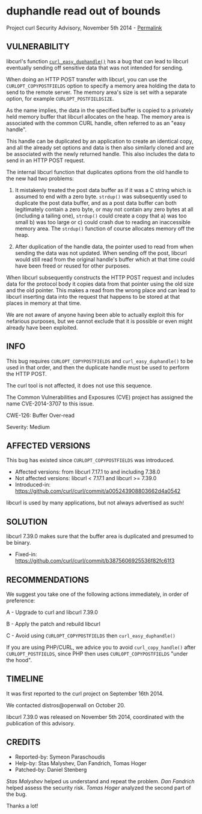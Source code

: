 duphandle read out of bounds
============================

Project curl Security Advisory, November 5th 2014 -
[Permalink](https://curl.se/docs/CVE-2014-3707.html)

VULNERABILITY
-------------

libcurl's function
[`curl_easy_duphandle()`](https://curl.se/libcurl/c/curl_easy_duphandle.html)
has a bug that can lead to libcurl eventually sending off sensitive data that
was not intended for sending.

When doing an HTTP POST transfer with libcurl, you can use the
`CURLOPT_COPYPOSTFIELDS` option to specify a memory area holding the data to
send to the remote server. The memory area's size is set with a separate
option, for example `CURLOPT_POSTFIELDSIZE`.

As the name implies, the data in the specified buffer is copied to a privately
held memory buffer that libcurl allocates on the heap. The memory area is
associated with the common CURL handle, often referred to as an "easy handle".

This handle can be duplicated by an application to create an identical copy,
and all the already set options and data is then also similarly cloned and are
be associated with the newly returned handle. This also includes the data to
send in an HTTP POST request.

The internal libcurl function that duplicates options from the old handle to
the new had two problems:

1. It mistakenly treated the post data buffer as if it was a C string which is
   assumed to end with a zero byte. `strdup()` was subsequently used to
   duplicate the post data buffer, and as a post data buffer can both
   legitimately contain a zero byte, or may not contain any zero bytes at all
   (including a tailing one), `strdup()` could create a copy that a) was too
   small b) was too large or c) could crash due to reading an inaccessible
   memory area. The `strdup()` function of course allocates memory off the
   heap.

2. After duplication of the handle data, the pointer used to read from when
   sending the data was not updated. When sending off the post, libcurl would
   still read from the original handle's buffer which at that time could have
   been freed or reused for other purposes.

When libcurl subsequently constructs the HTTP POST request and includes data
for the protocol body it copies data from that pointer using the old size and
the old pointer. This makes a read from the wrong place and can lead to
libcurl inserting data into the request that happens to be stored at that
places in memory at that time.

We are not aware of anyone having been able to actually exploit this for
nefarious purposes, but we cannot exclude that it is possible or even might
already have been exploited.

INFO
----

This bug requires `CURLOPT_COPYPOSTFIELDS` and `curl_easy_duphandle()` to be
used in that order, and then the duplicate handle must be used to perform the
HTTP POST.

The curl tool is not affected, it does not use this sequence.

The Common Vulnerabilities and Exposures (CVE) project has assigned the name
CVE-2014-3707 to this issue.

CWE-126: Buffer Over-read

Severity: Medium

AFFECTED VERSIONS
-----------------

This bug has existed since `CURLOPT_COPYPOSTFIELDS` was introduced.

- Affected versions: from libcurl 7.17.1 to and including 7.38.0
- Not affected versions: libcurl < 7.17.1 and libcurl >= 7.39.0
- Introduced-in: https://github.com/curl/curl/commit/a005243908803662d4a0542

libcurl is used by many applications, but not always advertised as such!

SOLUTION
------------

libcurl 7.39.0 makes sure that the buffer area is duplicated and presumed to
be binary.

- Fixed-in: https://github.com/curl/curl/commit/b3875606925536f82fc61f3

RECOMMENDATIONS
---------------

We suggest you take one of the following actions immediately, in order of
preference:

A - Upgrade to curl and libcurl 7.39.0

B - Apply the patch and rebuild libcurl

C - Avoid using `CURLOPT_COPYPOSTFIELDS` then `curl_easy_duphandle()`

If you are using PHP/CURL, we advice you to avoid `curl_copy_handle()` after
`CURLOPT_POSTFIELDS`, since PHP then uses `CURLOPT_COPYPOSTFIELDS` "under the
hood".


TIMELINE
---------

It was first reported to the curl project on September 16th 2014.

We contacted distros@openwall on October 20.

libcurl 7.39.0 was released on November 5th 2014, coordinated with the
publication of this advisory.

CREDITS
-------

- Reported-by: Symeon Paraschoudis
- Help-by: Stas Malyshev, Dan Fandrich, Tomas Hoger
- Patched-by: Daniel Stenberg

*Stas Malyshev* helped us understand and repeat the problem. *Dan Fandrich*
helped assess the security risk. *Tomas Hoger* analyzed the second part of the
bug.

Thanks a lot!
